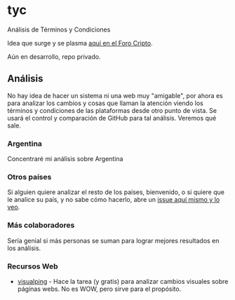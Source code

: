 # tyc
Análisis de Términos y Condiciones

Idea que surge y se plasma [aquí en el Foro Cripto](https://github.com/locademiacripto/foro/discussions/3).

Aún en desarrollo, repo privado.

## Análisis

No hay idea de hacer un sistema ni una web muy "amigable", por ahora es para analizar los cambios y cosas que llaman la atención viendo los términos y condiciones de las plataformas desde otro punto de vista. Se usará el control y comparación de GitHub para tal análisis. Veremos qué sale.

### Argentina
Concentraré mi análisis sobre Argentina

### Otros países
Si alguien quiere analizar el resto de los países, bienvenido, o si quiere que le analice su país, y no sabe cómo hacerlo, abre un [issue aquí mismo y lo veo](https://github.com/locademiacripto/tyc/issues).

### Más colaboradores
Sería genial si más personas se suman para lograr mejores resultados en los análisis.

### Recursos Web

- [visualping](https://visualping.io/) - Hace la tarea (y gratis) para analizar cambios visuales sobre páginas webs. No es WOW, pero sirve para el propósito.

